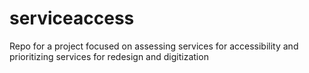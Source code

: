 # serviceaccess
Repo for a project focused on assessing services for accessibility and prioritizing services for redesign and digitization
